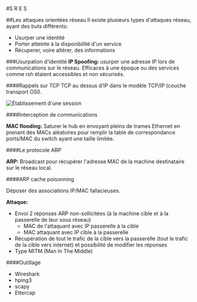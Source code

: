 #S R E S

##Les attaques orientées réseau
Il existe plusieurs types d'attaques réseau, ayant des buts différents:
- Usurper une identité
- Porter atteinte à la disponibilité d'un service
- Récuperer, voire altérer, des informations

###Usurpation d'identité
**IP Spoofing:** usurper une adresse IP lors de communications sur le réseau. Efficaces à une époque ou des services comme rsh étaient accessibles et non sécurisés.

####Rappels sur TCP
TCP au dessus d'IP dans le modèle TCP/IP (couche transport OSI).

![Établissement d'une session](http://www.laissus.fr/cours/img57.png)

####Interception de communications

**MAC flooding:** Saturer le hub en envoyant pleins de trames Ethernet en prenant des MACs aléatoires pour remplir la table de correspondance ports/MAC du switch ayant une taille limitée.

####Le protocole ARP

**ARP:** Broadcast pour récupérer l'adresse MAC de la machine destinataire sur le réseau local.

####ARP cache poisonning

Déposer des associations IP/MAC fallacieuses.

**Attaque:**
- Envoi 2 réponses ARP non-sollicitées (à la machine cible et à la passerelle de leur sous réseau)
  - MAC de l'attaquant avec IP passerelle à la cible
  - MAC attaquant avec IP cible à la passerelle
- Récupération de tout le trafic de la cible vers la passerelle (tout le trafic de la cible vers internet) et possibilité de modifier les réponses
- Type MITM (Man In The Middle)

####Outillage
- Wireshark
- hping3
- scapy
- Ettercap
